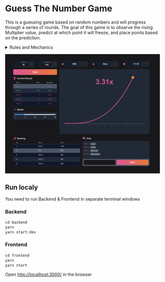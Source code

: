 # Guess The Number Game

This is a guessing game based on random numbers and will progress through a series of
rounds. The goal of this game is to observe the rising Multiplier value, predict at which point it
will freeze, and place points based on the prediction.

<details>
  <summary>Rules and Mechanics</summary>

### Rules

At the beginning of each round, each player will be given a certain amount of points to start with.
The starting points will be the same for all players. If a player guessed correctly, they win the
round and will gain points calculated by the points placed multiplied by the Multiplier (points \*
multiplier). Otherwise, all points placed are lost.

### Mechanics

The speed slider controls the speed of the rising multiplier value, but it does not affect the
chances of a player's prediction in any way.

- **Game Board**: consists of a line graph, representing how the Multiplier value increases
  over the course of the round.
- **Player Inputs**:
  - **Points**: The amount of points the player will place for their guess.
  - **Multiplier**: The value that the player predicts the Multiplier value will freeze at
- **Current Round**: A table displaying all active players of the current round
- **Speed Slider**: Consists of a slider that controls the rising speed of the Multiplier value
- **Ranking**: A table displaying the total ranking of all players, based on their total points
- **Chat**: Allows players to send messages to each other through the chat box

In addition, there will be 4 auto-players generated by the game. These auto-players will make
their own predictions, and their points will be included in the overall ranking (As a developer, you are free to generate these players
through the frontend or backend).

</details>

![screenshot](public/screenshot.png)

## Run localy

You need to run Backend & Frontend in separate terminal windows

### Backend

```
cd backend
yarn
yarn start:dev
```

### Frontend

```
cd frontend
yarn
yarn start
```

Open [http://localhost:3000/](http://localhost:3000/) in the browser
